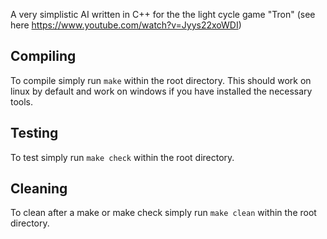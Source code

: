 A very simplistic AI written in C++ for the the light cycle game "Tron" (see here https://www.youtube.com/watch?v=Jyys22xoWDI)


## Compiling

To compile simply run ```make``` within the root directory. This should work on linux by default and work on windows if you have installed the necessary tools.

## Testing

To test simply run ```make check``` within the root directory.

## Cleaning

To clean after a make or make check simply run ```make clean``` within the root directory.